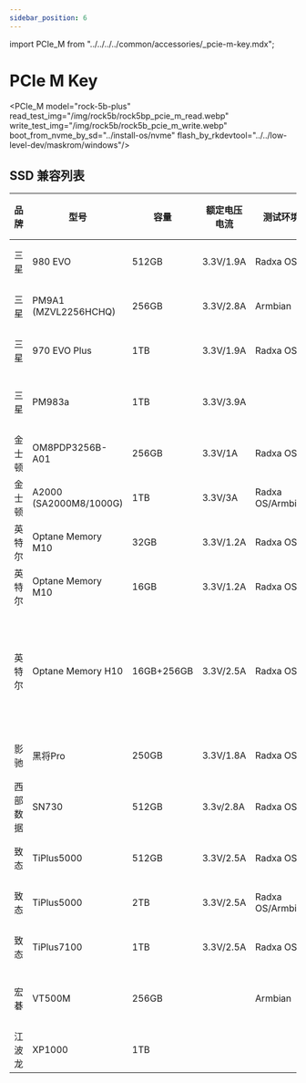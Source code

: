 ```yaml
---
sidebar_position: 6
---
```


import PCIe_M from "../../../../common/accessories/\_pcie-m-key.mdx";

# PCIe M Key

<PCIe_M model="rock-5b-plus" read_test_img="/img/rock5b/rock5bp_pcie_m_read.webp" write_test_img="/img/rock5b/rock5b_pcie_m_write.webp" boot_from_nvme_by_sd="../install-os/nvme" flash_by_rkdevtool="../../low-level-dev/maskrom/windows"/>

## SSD 兼容列表

<div className='gpio_style'>

| 品牌     | 型号                   | 容量       | 额定电压电流 | 测试环境         | 兼容性       | 读写速率                         | 备注                                               |
| -------- | ---------------------- | ---------- | ------------ | ---------------- | ------------ | -------------------------------- | -------------------------------------------------- |
| 三星     | 980 EVO                | 512GB      | 3.3V/1.9A    | Radxa OS         | 可识别       | Read:1.0GB/s<br/>Write:991MB/s   |                                                    |
| 三星     | PM9A1 (MZVL2256HCHQ)   | 256GB      | 3.3V/2.8A    | Armbian          | 可识别       | Read:14.8MB/s<br/>Write:9.72MB/s |                                                    |
| 三星     | 970 EVO Plus           | 1TB        | 3.3V/1.9A    | Radxa OS         | 可识别       | Read: 3.0GB/s<br/>Write:2.9GB/s  |                                                    |
| 三星     | PM983a                 | 1TB        | 3.3V/3.9A    |                  | **不可识别** |                                  |                                                    |
| 金士顿   | OM8PDP3256B-A01        | 256GB      | 3.3V/1A      | Radxa OS         | 可识别       | Read:904MB/s<br/>Write:802MB/s   |                                                    |
| 金士顿   | A2000 (SA2000M8/1000G) | 1TB        | 3.3V/3A      | Radxa OS/Armbian | 可识别       | Read:980MB/s<br/>Write:888MB/s   |                                                    |
| 英特尔   | Optane Memory M10      | 32GB       | 3.3V/1.2A    | Radxa OS         | 可识别       |                                  |                                                    |
| 英特尔   | Optane Memory M10      | 16GB       | 3.3V/1.2A    | Radxa OS         | 可识别       |                                  |                                                    |
| 英特尔   | Optane Memory H10      | 16GB+256GB | 3.3V/2.5A    | Radxa OS         | 可识别       | Read:910MB/s<br/>Write:170MB/s   | 默认配置下仅可识别 16G，PCI-E 分离后可识别全部容量 |
| 影驰     | 黑将Pro                | 250GB      | 3.3V/1.8A    | Radxa OS         | 可识别       | Read:2.1GB/s<br/>Write:680MB/s   |                                                    |
| 西部数据 | SN730                  | 512GB      | 3.3v/2.8A    | Radxa OS         | 可识别       | Read:1.4GB/s<br/>Write:670MB/s   |                                                    |
| 致态     | TiPlus5000             | 512GB      | 3.3V/2.5A    | Radxa OS         | 可识别       |                                  |                                                    |
| 致态     | TiPlus5000             | 2TB        | 3.3V/2.5A    | Radxa OS/Armbian | 可识别       | Read:1.3GB/s<br/>Write:745MB/s   |                                                    |
| 致态     | TiPlus7100             | 1TB        | 3.3V/2.5A    | Radxa OS         | 可识别       | Read:2.9GB/s<br/>Write:2.2GB/s   |                                                    |
| 宏碁     | VT500M                 | 256GB      |              | Armbian          | **不可识别** |                                  |                                                    |
| 江波龙   | XP1000                 | 1TB        |              |                  | 可识别       | Read:2.0GB/s<br/>Write:2.0GB/s   |                                                    |

</div>
